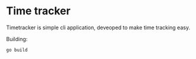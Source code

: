 # Time tracker

Timetracker is simple cli application, deveoped to make time tracking easy.

Building:

```
go build
```
